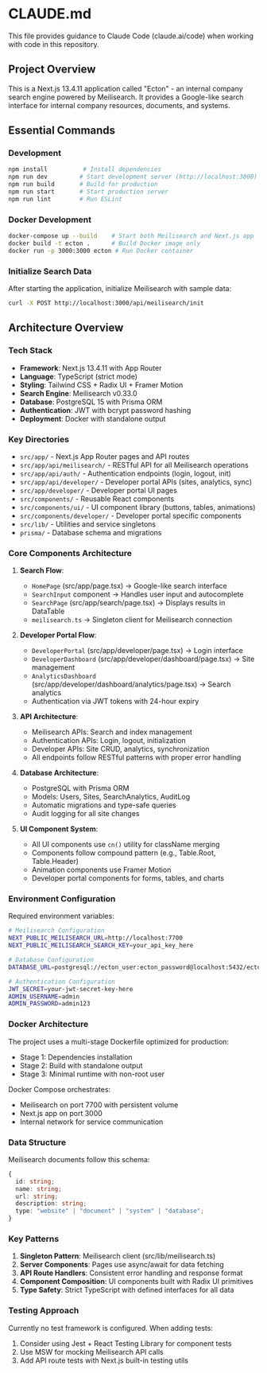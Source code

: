 # CLAUDE.md

This file provides guidance to Claude Code (claude.ai/code) when working with code in this repository.

## Project Overview

This is a Next.js 13.4.11 application called "Ecton" - an internal company search engine powered by Meilisearch. It provides a Google-like search interface for internal company resources, documents, and systems.

## Essential Commands

### Development
```bash
npm install          # Install dependencies
npm run dev         # Start development server (http://localhost:3000)
npm run build       # Build for production
npm run start       # Start production server
npm run lint        # Run ESLint
```

### Docker Development
```bash
docker-compose up --build    # Start both Meilisearch and Next.js app
docker build -t ecton .      # Build Docker image only
docker run -p 3000:3000 ecton # Run Docker container
```

### Initialize Search Data
After starting the application, initialize Meilisearch with sample data:
```bash
curl -X POST http://localhost:3000/api/meilisearch/init
```

## Architecture Overview

### Tech Stack
- **Framework**: Next.js 13.4.11 with App Router
- **Language**: TypeScript (strict mode)
- **Styling**: Tailwind CSS + Radix UI + Framer Motion
- **Search Engine**: Meilisearch v0.33.0
- **Database**: PostgreSQL 15 with Prisma ORM
- **Authentication**: JWT with bcrypt password hashing
- **Deployment**: Docker with standalone output

### Key Directories
- `src/app/` - Next.js App Router pages and API routes
- `src/app/api/meilisearch/` - RESTful API for all Meilisearch operations
- `src/app/api/auth/` - Authentication endpoints (login, logout, init)
- `src/app/api/developer/` - Developer portal APIs (sites, analytics, sync)
- `src/app/developer/` - Developer portal UI pages
- `src/components/` - Reusable React components
- `src/components/ui/` - UI component library (buttons, tables, animations)
- `src/components/developer/` - Developer portal specific components
- `src/lib/` - Utilities and service singletons
- `prisma/` - Database schema and migrations

### Core Components Architecture

1. **Search Flow**:
   - `HomePage` (src/app/page.tsx) → Google-like search interface
   - `SearchInput` component → Handles user input and autocomplete
   - `SearchPage` (src/app/search/page.tsx) → Displays results in DataTable
   - `meilisearch.ts` → Singleton client for Meilisearch connection

2. **Developer Portal Flow**:
   - `DeveloperPortal` (src/app/developer/page.tsx) → Login interface
   - `DeveloperDashboard` (src/app/developer/dashboard/page.tsx) → Site management
   - `AnalyticsDashboard` (src/app/developer/dashboard/analytics/page.tsx) → Search analytics
   - Authentication via JWT tokens with 24-hour expiry

3. **API Architecture**:
   - Meilisearch APIs: Search and index management
   - Authentication APIs: Login, logout, initialization
   - Developer APIs: Site CRUD, analytics, synchronization
   - All endpoints follow RESTful patterns with proper error handling

4. **Database Architecture**:
   - PostgreSQL with Prisma ORM
   - Models: Users, Sites, SearchAnalytics, AuditLog
   - Automatic migrations and type-safe queries
   - Audit logging for all site changes

5. **UI Component System**:
   - All UI components use `cn()` utility for className merging
   - Components follow compound pattern (e.g., Table.Root, Table.Header)
   - Animation components use Framer Motion
   - Developer portal components for forms, tables, and charts

### Environment Configuration

Required environment variables:
```bash
# Meilisearch Configuration
NEXT_PUBLIC_MEILISEARCH_URL=http://localhost:7700
NEXT_PUBLIC_MEILISEARCH_SEARCH_KEY=your_api_key_here

# Database Configuration
DATABASE_URL=postgresql://ecton_user:ecton_password@localhost:5432/ecton

# Authentication Configuration
JWT_SECRET=your-jwt-secret-key-here
ADMIN_USERNAME=admin
ADMIN_PASSWORD=admin123
```

### Docker Architecture

The project uses a multi-stage Dockerfile optimized for production:
- Stage 1: Dependencies installation
- Stage 2: Build with standalone output
- Stage 3: Minimal runtime with non-root user

Docker Compose orchestrates:
- Meilisearch on port 7700 with persistent volume
- Next.js app on port 3000
- Internal network for service communication

### Data Structure

Meilisearch documents follow this schema:
```typescript
{
  id: string;
  name: string;
  url: string;
  description: string;
  type: "website" | "document" | "system" | "database";
}
```

### Key Patterns

1. **Singleton Pattern**: Meilisearch client (src/lib/meilisearch.ts)
2. **Server Components**: Pages use async/await for data fetching
3. **API Route Handlers**: Consistent error handling and response format
4. **Component Composition**: UI components built with Radix UI primitives
5. **Type Safety**: Strict TypeScript with defined interfaces for all data

### Testing Approach

Currently no test framework is configured. When adding tests:
1. Consider using Jest + React Testing Library for component tests
2. Use MSW for mocking Meilisearch API calls
3. Add API route tests with Next.js built-in testing utils